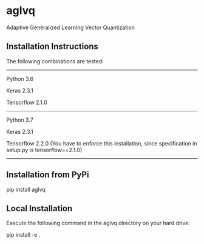 # aglvq

Adaptive Generalized Learning Vector Quantization

## Installation Instructions

The following combinations are tested:

--------------------------

Python 3.6

Keras 2.3.1

Tensorflow 2.1.0

--------------------------

Python 3.7

Keras 2.3.1

Tensorflow 2.2.0 (You have to enforce this installation, since specification in setup.py is tensorflow==2.1.0)

--------------------------

## Installation from PyPi

pip install aglvq

## Local Installation

Execute the following command in the aglvq directory on your hard drive:

pip install -e .
